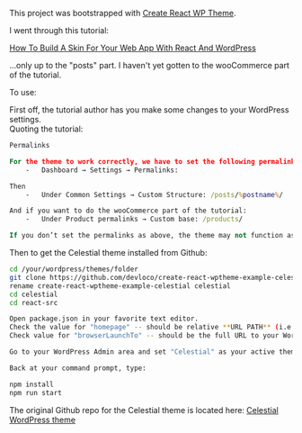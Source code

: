 This project was bootstrapped with [Create React WP Theme](https://github.com/devloco/create-react-wptheme).

I went through this tutorial:

[How To Build A Skin For Your Web App With React And WordPress](https://www.smashingmagazine.com/2018/03/react-wordpress-web-app/)

...only up to the "posts" part. I haven't yet gotten to the wooCommerce part of the tutorial.

To use:

First off, the tutorial author has you make some changes to your WordPress settings.
<br>Quoting the tutorial:

```cmd
Permalinks

For the theme to work correctly, we have to set the following permalinks within:
    -   Dashboard → Settings → Permalinks:

Then
    -   Under Common Settings → Custom Structure: /posts/%postname%/

And if you want to do the wooCommerce part of the tutorial:
    -   Under Product permalinks → Custom base: /products/

If you don’t set the permalinks as above, the theme may not function as desired.
```

Then to get the Celestial theme installed from Github:

```sh
cd /your/wordpress/themes/folder
git clone https://github.com/devloco/create-react-wptheme-example-celestial.git
rename create-react-wptheme-example-celestial celestial
cd celestial
cd react-src

Open package.json in your favorite text editor.
Check the value for "homepage" -- should be relative **URL PATH** (i.e. starting from server root) to your "celestial" theme folder
Check value for "browserLaunchTo" -- should be the full URL to your WordPress server root... the WP site running your celestial theme.

Go to your WordPress Admin area and set "Celestial" as your active theme.

Back at your command prompt, type:

npm install
npm run start
```

The original Github repo for the Celestial theme is located here: [Celestial WordPress theme](https://github.com/m-muhsin/celestial)

